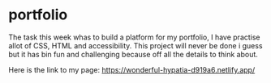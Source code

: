 # portfolio
The task this week whas to build a platform for my portfolio, 
 I have practise allot of CSS, HTML and accessibility.
 This project will never be done i guess but it has bin fun and challenging because off all the details to think about. 
 
 Here is the link to my page: https://wonderful-hypatia-d919a6.netlify.app/
